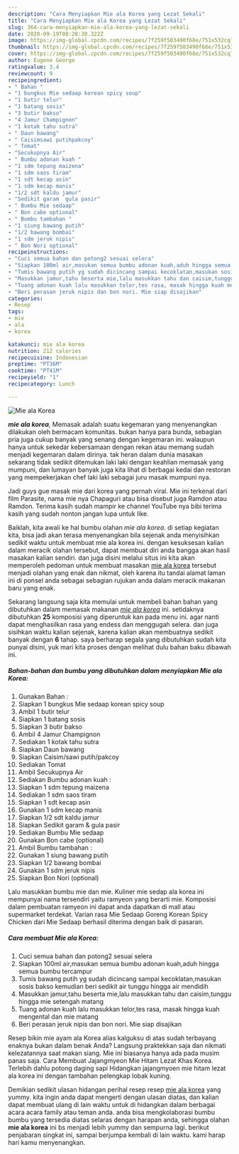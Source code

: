 ```yaml
---
description: "Cara Menyiapkan Mie ala Korea yang Lezat Sekali"
title: "Cara Menyiapkan Mie ala Korea yang Lezat Sekali"
slug: 364-cara-menyiapkan-mie-ala-korea-yang-lezat-sekali
date: 2020-09-19T08:28:30.322Z
image: https://img-global.cpcdn.com/recipes/7f259f503490f68e/751x532cq70/mie-ala-korea-foto-resep-utama.jpg
thumbnail: https://img-global.cpcdn.com/recipes/7f259f503490f68e/751x532cq70/mie-ala-korea-foto-resep-utama.jpg
cover: https://img-global.cpcdn.com/recipes/7f259f503490f68e/751x532cq70/mie-ala-korea-foto-resep-utama.jpg
author: Eugene George
ratingvalue: 3.4
reviewcount: 9
recipeingredient:
- " Bahan "
- "1 bungkus Mie sedaap korean spicy soup"
- "1 butir telur"
- "1 batang sosis"
- "3 butir bakso"
- "4 Jamur Champignon"
- "1 kotak tahu sutra"
- " Daun bawang"
- " Caisimsawi putihpakcoy"
- " Tomat"
- "Secukupnya Air"
- " Bumbu adonan kuah "
- "1 sdm tepung maizena"
- "1 sdm saos tiram"
- "1 sdt kecap asin"
- "1 sdm kecap manis"
- "1/2 sdt kaldu jamur"
- "Sedikit garam  gula pasir"
- " Bumbu Mie sedaap"
- " Bon cabe optional"
- " Bumbu tambahan "
- "1 siung bawang putih"
- "1/2 bawang bombai"
- "1 sdm jeruk nipis"
- " Bon Nori optional"
recipeinstructions:
- "Cuci semua bahan dan potong2 sesuai selera"
- "Siapkan 100ml air,masukan semua bumbu adonan kuah,aduh hingga semua bumbu tercampur"
- "Tumis bawang putih yg sudah dicincang sampai kecoklatan,masukan sosis bakso kemudian beri sedikit air tunggu hingga air mendidih"
- "Masukkan jamur,tahu beserta mie,lalu masukkan tahu dan caisim,tunggu hingga mie setengah matang"
- "Tuang adonan kuah lalu masukkan telor,tes rasa, masak hingga kuah mengental dan mie matang"
- "Beri perasan jeruk nipis dan bon nori. Mie siap disajikan"
categories:
- Resep
tags:
- mie
- ala
- korea

katakunci: mie ala korea 
nutrition: 212 calories
recipecuisine: Indonesian
preptime: "PT36M"
cooktime: "PT41M"
recipeyield: "1"
recipecategory: Lunch

---
```



![Mie ala Korea](https://img-global.cpcdn.com/recipes/7f259f503490f68e/751x532cq70/mie-ala-korea-foto-resep-utama.jpg)

<b><i>mie ala korea</i></b>, Memasak adalah suatu kegemaran yang menyenangkan dilakukan oleh bermacam komunitas. bukan hanya para bunda, sebagian pria juga cukup banyak yang senang dengan kegemaran ini. walaupun hanya untuk sekedar kebersamaan dengan rekan atau memang sudah menjadi kegemaran dalam dirinya. tak heran dalam dunia masakan sekarang tidak sedikit ditemukan laki laki dengan keahlian memasak yang mumpuni, dan lumayan banyak juga kita lihat di berbagai kedai dan restoran yang mempekerjakan chef laki laki sebagai juru masak mumpuni nya.

Jadi guys gue masak mie dari korea yang pernah viral. Mie ini terkenal dari film Parasite, nama mie nya Chapaguri atau bisa disebut juga Ramdon atau Ramdon. Terima kasih sudah mampir ke channel YouTube nya bibi terima kasih yang sudah nonton jangan lupa untuk like.

Baiklah, kita awali ke hal bumbu olahan <i>mie ala korea</i>. di setiap kegiatan kita, bisa jadi akan terasa menyenangkan bila sejenak anda menyisihkan sedikit waktu untuk membuat mie ala korea ini. dengan kesuksesan kalian dalam meracik olahan tersebut, dapat membuat diri anda bangga akan hasil masakan kalian sendiri. dan juga disini melalui situs ini kita akan memperoleh pedoman untuk membuat masakan <u>mie ala korea</u> tersebut menjadi olahan yang enak dan nikmat, oleh karena itu tandai alamat laman ini di ponsel anda sebagai sebagian rujukan anda dalam meracik makanan baru yang enak.


Sekarang langsung saja kita memulai untuk membeli bahan bahan yang dibutuhkan dalam memasak makanan <u><i>mie ala korea</i></u> ini. setidaknya dibutuhkan <b>25</b> komposisi yang diperuntuk kan pada menu ini. agar nanti dapat menghasilkan rasa yang endess dan menggugah selera. dan juga sisihkan waktu kalian sejenak, karena kalian akan membuatnya sedikit banyak dengan <b>6</b> tahap. saya berharap segala yang dibutuhkan sudah kita punyai disini, yuk mari kita proses dengan melihat dulu bahan baku dibawah ini.

<!--inarticleads1-->

##### Bahan-bahan dan bumbu yang dibutuhkan dalam menyiapkan Mie ala Korea:

1. Gunakan  Bahan :
1. Siapkan 1 bungkus Mie sedaap korean spicy soup
1. Ambil 1 butir telur
1. Siapkan 1 batang sosis
1. Siapkan 3 butir bakso
1. Ambil 4 Jamur Champignon
1. Sediakan 1 kotak tahu sutra
1. Siapkan  Daun bawang
1. Siapkan  Caisim/sawi putih/pakcoy
1. Sediakan  Tomat
1. Ambil Secukupnya Air
1. Sediakan  Bumbu adonan kuah :
1. Siapkan 1 sdm tepung maizena
1. Sediakan 1 sdm saos tiram
1. Siapkan 1 sdt kecap asin
1. Gunakan 1 sdm kecap manis
1. Siapkan 1/2 sdt kaldu jamur
1. Siapkan Sedikit garam &amp; gula pasir
1. Sediakan  Bumbu Mie sedaap
1. Gunakan  Bon cabe (optional)
1. Ambil  Bumbu tambahan :
1. Gunakan 1 siung bawang putih
1. Siapkan 1/2 bawang bombai
1. Gunakan 1 sdm jeruk nipis
1. Siapkan  Bon Nori (optional)


Lalu masukkan bumbu mie dan mie. Kuliner mie sedap ala korea ini mempunyai nama tersendiri yaitu ramyeon yang berarti mie. Komposisi dalam pembuatan ramyeon ini dapat anda dapatkan di mall atau supermarket terdekat. Varian rasa Mie Sedaap Goreng Korean Spicy Chicken dari Mie Sedaap berhasil diterima dengan baik di pasaran. 

<!--inarticleads2-->

##### Cara membuat Mie ala Korea:

1. Cuci semua bahan dan potong2 sesuai selera
1. Siapkan 100ml air,masukan semua bumbu adonan kuah,aduh hingga semua bumbu tercampur
1. Tumis bawang putih yg sudah dicincang sampai kecoklatan,masukan sosis bakso kemudian beri sedikit air tunggu hingga air mendidih
1. Masukkan jamur,tahu beserta mie,lalu masukkan tahu dan caisim,tunggu hingga mie setengah matang
1. Tuang adonan kuah lalu masukkan telor,tes rasa, masak hingga kuah mengental dan mie matang
1. Beri perasan jeruk nipis dan bon nori. Mie siap disajikan


Resep bikin mie ayam ala Korea alias kalguksu di atas sudah terbayang enaknya bukan dalam benak Anda? Langsung praktekkan saja dan nikmati kelezatannya saat makan siang. Mie ini biasanya hanya ada pada musim panas saja. Cara Membuat Jajangmyeon Mie Hitam Lezat Khas Korea. Terlebih dahlu potong daging sapi Hidangkan jajangmyoen mie hitam lezat ala korea ini dengan tambahan pelengkap lobak kuning. 

Demikian sedikit ulasan hidangan perihal resep resep <u>mie ala korea</u> yang yummy. kita ingin anda dapat mengerti dengan ulasan diatas, dan kalian dapat membuat ulang di lain waktu untuk di hidangkan dalam berbagai acara acara family atau teman anda. anda bisa mengkolaborasi bumbu bumbu yang tersedia diatas selaras dengan harapan anda, sehingga olahan <b>mie ala korea</b> ini bs menjadi lebih yummy dan sempurna lagi. berikut penjabaran singkat ini, sampai berjumpa kembali di lain waktu. kami harap hari kamu menyenangkan.
